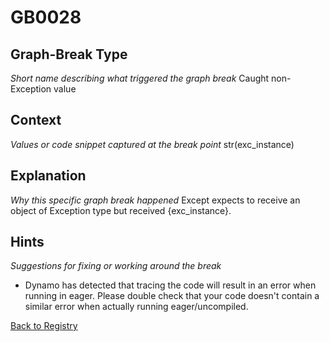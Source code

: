 # GB0028

## Graph-Break Type
*Short name describing what triggered the graph break*
Caught non-Exception value

## Context
*Values or code snippet captured at the break point*
str(exc_instance)

## Explanation
*Why this specific graph break happened*
Except expects to receive an object of Exception type but received {exc_instance}.

## Hints
*Suggestions for fixing or working around the break*
- Dynamo has detected that tracing the code will result in an error when running in eager. Please double check that your code doesn't contain a similar error when actually running eager/uncompiled.



[Back to Registry](../index.md)
